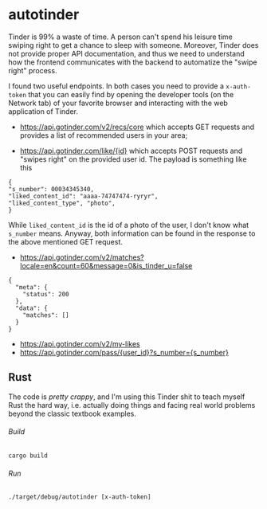 # autotinder

Tinder is 99% a waste of time. A person can't spend his leisure time swiping right to get a chance to sleep with someone. Moreover, Tinder does not provide proper API documentation, and thus we need to understand how the frontend communicates with the backend to automatize the "swipe right" process.

I found two useful endpoints. In both cases you need to provide a `x-auth-token` that you can easily find by opening the developer tools (on the Network tab) of your favorite browser and interacting with the web application of Tinder. 

- https://api.gotinder.com/v2/recs/core
which accepts GET requests and provides a list of recommended users in your area;

- https://api.gotinder.com/like/{id}
which accepts POST requests and "swipes right" on the provided user id. The payload is something like this
```
{
"s_number": 00034345340,
"liked_content_id": "aaaa-74747474-ryryr",
"liked_content_type", "photo",
}
```
While `liked_content_id` is the id of a photo of the user, I don't know what `s_number` means. Anyway, both information can be found in the response to the above mentioned GET request.
- https://api.gotinder.com/v2/matches?locale=en&count=60&message=0&is_tinder_u=false
```
{
  "meta": {
    "status": 200
  },
  "data": {
    "matches": []
  }
}
```
- https://api.gotinder.com/v2/my-likes
- https://api.gotinder.com/pass/{user_id}?s_number={s_number}


## Rust 
The code is *pretty crappy*, and I'm using this Tinder shit to teach myself Rust the hard way, i.e. actually doing things and facing real world problems beyond the classic textbook examples. 

###### Build
```
cargo build
```

###### Run
```
./target/debug/autotinder [x-auth-token]
```